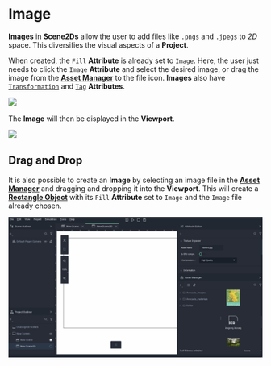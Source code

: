 # Image 

**Images** in **Scene2Ds**  allow the user to add files like `.pngs` and `.jpegs` to *2D* space. This diversifies the visual aspects of a **Project**.

When created, the `Fill` **Attribute** is already set to `Image`. Here, the user just needs to click the `Image` **Attribute** and select the desired image, or drag the image from the [**Asset Manager**](../../modules/asset-manager.md) to the file icon. **Images** also have [`Transformation`](../attributes/common-attributes/transformation/README.md) and [`Tag`](../attributes/common-attributes/tag.md) **Attributes**.

![](../../.gitbook/assets/image2d20241.png)

The **Image** will then be displayed in the **Viewport**.

![](../../.gitbook/assets/image2d20241after.png)

## Drag and Drop

It is also possible to create an **Image** by selecting an image file in the [**Asset Manager**](../../modules/asset-manager.md) and dragging and dropping it into the **Viewport**. This will create a [**Rectangle Object**](figma/figmarectangle.md) with its `Fill` **Attribute** set to `Image` and the `Image` file already chosen. 

![Dragging and Dropping an Image into the Viewport.](../../.gitbook/assets/image2dlastimage20241.gif)